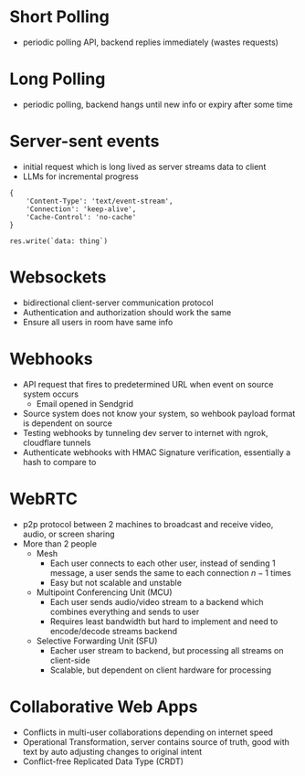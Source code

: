 # Short Polling
- periodic polling API, backend replies immediately (wastes requests)
# Long Polling
- periodic polling, backend hangs until new info or expiry after some time
# Server-sent events
- initial request which is long lived as server streams data to client
- LLMs for incremental progress
```
{
	'Content-Type': 'text/event-stream',
	'Connection': 'keep-alive',
	'Cache-Control': 'no-cache'
}

res.write(`data: thing`)
```
# Websockets
- bidirectional client-server communication protocol
- Authentication and authorization should work the same
- Ensure all users in room have same info
# Webhooks
- API request that fires to predetermined URL when event on source system occurs
	- Email opened in Sendgrid
- Source system does not know your system, so wehbook payload format is dependent on source
- Testing webhooks by tunneling dev server to internet with ngrok, cloudflare tunnels
- Authenticate webhooks with HMAC Signature verification, essentially a hash to compare to
# WebRTC
- p2p protocol between 2 machines to broadcast and receive video, audio, or screen sharing
- More than 2 people
	- Mesh
		- Each user connects to each other user, instead of sending 1 message, a user sends the same to each connection $n - 1$ times
		- Easy but not scalable and unstable
	- Multipoint Conferencing Unit (MCU)
		- Each user sends audio/video stream to a backend which combines everything and sends to user
		- Requires least bandwidth but hard to implement and need to encode/decode streams backend
	- Selective Forwarding Unit (SFU)
		- Eacher user stream to backend, but processing all streams on client-side
		- Scalable, but dependent on client hardware for processing
# Collaborative Web Apps
- Conflicts in multi-user collaborations depending on internet speed
- Operational Transformation, server contains source of truth, good with text by auto adjusting changes to original intent
- Conflict-free Replicated Data Type (CRDT)